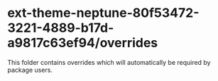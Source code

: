 # ext-theme-neptune-80f53472-3221-4889-b17d-a9817c63ef94/overrides

This folder contains overrides which will automatically be required by package users.
